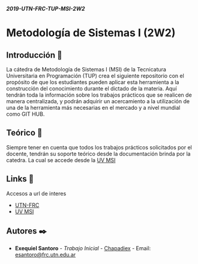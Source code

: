 _**2019-UTN-FRC-TUP-MSI-2W2**_
# Metodología de Sistemas I (2W2)

## Introducción 🚀
La cátedra de Metodología de Sistemas I (MSI) de la Tecnicatura Universitaria en Programación (TUP) crea el siguiente repositorio con el propósito de que los estudiantes pueden aplicar esta herramienta a la construcción del conocimiento durante el dictado de la materia. Aquí tendrán toda la información sobre los trabajos prácticos que se realicen de manera centralizada, y podrán adquirir un acercamiento a la utilización de una de la herramienta más necesarias en el mercado y a nivel mundial como GIT HUB.

## Teórico 📖

Siempre tener en cuenta que todos los trabajos prácticos solicitados por el docente, tendrán su soporte teórico desde la documentación brinda por la catedra. La cual se accede desde la [UV MSI](https://uv.frc.utn.edu.ar/course/view.php?id=188)

## Links 📄
 
 Accesos a url de interes
 
 * [UTN-FRC](https://www.frc.utn.edu.ar/)
 * [UV MSI](https://uv.frc.utn.edu.ar/course/view.php?id=188)
 
 ## Autores ✒️

* **Exequiel Santoro** - *Trabajo Inicial* - [Chapadiex](https://github.com/Chapadiex) - Email: esantoro@frc.utn.edu.ar


